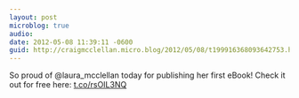 ```yaml
---
layout: post
microblog: true
audio: 
date: 2012-05-08 11:39:11 -0600
guid: http://craigmcclellan.micro.blog/2012/05/08/t199916368093642753.html
---
```

So proud of @laura_mcclellan today for publishing her first eBook! Check it out for free here: [t.co/rsOIL3NQ](http://t.co/rsOIL3NQ)
